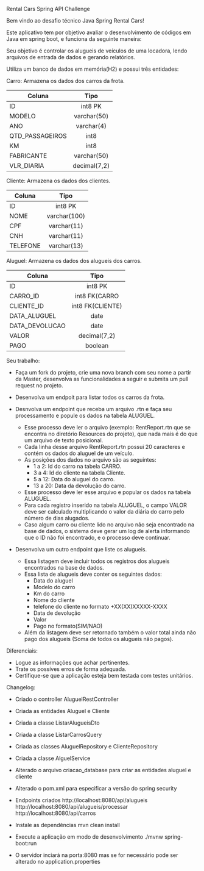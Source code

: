 Rental Cars Spring API Challenge

Bem vindo ao desafio técnico Java Spring Rental Cars!

Este aplicativo tem por objetivo avaliar o desenvolvimento de códigos em Java em spring boot, e funciona da seguinte
maneira:

Seu objetivo é controlar os alugueis de veículos de uma locadora, lendo arquivos de entrada de dados e gerando
relatórios.

Utiliza um banco de dados em memória(H2) e possui três entidades:

Carro: Armazena os dados dos carros da frota.

| Coluna          |     Tipo     |
|-----------------|:------------:|
| ID              |   int8 PK    |
| MODELO          | varchar(50)  |
| ANO             |  varchar(4)  |
| QTD_PASSAGEIROS |     int8     |
| KM              |     int8     |
| FABRICANTE      | varchar(50)  |
| VLR_DIARIA      | decimal(7,2) |

Cliente: Armazena os dados dos clientes.

| Coluna   |     Tipo     |
|----------|:------------:|
| ID       |   int8 PK    |
| NOME     | varchar(100) |
| CPF      | varchar(11)  |
| CNH      | varchar(11)  |
| TELEFONE | varchar(13)  |

Aluguel: Armazena os dados dos alugueis dos carros.

| Coluna         |       Tipo       |
|----------------|:----------------:|
| ID             |     int8 PK      |
| CARRO_ID       |  int8 FK(CARRO   |
| CLIENTE_ID     | int8 FK(CLIENTE) |
| DATA_ALUGUEL   |       date       |
| DATA_DEVOLUCAO |       date       |
| VALOR          |   decimal(7,2)   |
| PAGO           |     boolean      |


Seu trabalho:

- Faça um fork do projeto, crie uma nova branch com seu nome a partir da Master, desenvolva as funcionalidades a seguir e submita um pull request
  no projeto.
- Desenvolva um endpoit para listar todos os carros da frota.
- Desnvolva um endpoint que receba um arquivo .rtn e faça seu processamento e popule os dados na tabela ALUGUEL.
  - Esse processo deve ler o arquivo (exemplo: RentReport.rtn que se encontra no diretório Resources do projeto), que nada mais é do que um arquivo de texto posicional.
  - Cada linha desse arquivo RentReport.rtn possui 20 caracteres e contém os dados do aluguel de um veículo.
  - As posições dos dados no arquivo são as seguintes:
      - 1 a 2: Id do carro na tabela CARRO.
      - 3 a 4: Id do cliente na tabela Cliente.
      - 5 a 12: Data do aluguel do carro.
      - 13 a 20: Data da devolução do carro.
  - Esse processo deve ler esse arquivo e popular os dados na tabela ALUGUEL.
  - Para cada registro inserido na tabela ALUGUEL, o campo VALOR deve ser calculado multiplicando o valor da diária do
    carro pelo número de dias alugados.
  - Caso algum carro ou cliente lido no arquivo não seja encontrado na base de dados, o sistema deve gerar um log de
    alerta informando que o ID não foi encontrado, e o processo deve continuar.

- Desenvolva um outro endpoint que liste os alugueis.
    - Essa listagem deve incluir todos os registros dos alugueis encontrados na base de dados.
    - Essa lista de alugueis deve conter os seguintes dados:
        - Data do aluguel
        - Modelo do carro
        - Km do carro
        - Nome do cliente
        - telefone do cliente no formato +XX(XX)XXXXX-XXXX
        - Data de devolução
        - Valor
        - Pago no formato(SIM/NAO)
    - Além da listagem deve ser retornado também o valor total ainda não pago dos alugueis (Soma de todos os alugueis
      não pagos).

Diferenciais:

- Logue as informações que achar pertinentes.
- Trate os possíves erros de forma adequada.
- Certifique-se que a aplicação esteja bem testada com testes unitários.


Changelog:
- Criado o controller AluguelRestController
- Criada as entidades Aluguel e Cliente
- Criada a classe ListarAlugueisDto
- Criada a classe ListarCarrosQuery
- Criada as classes AluguelRepository e ClienteRepository
- Criada a classe AlguelService
- Alterado o arquivo criacao_database para criar as entidades aluguel e cliente
- Alterado o pom.xml para especificar a versão do spring security

- Endpoints criados
http://localhost:8080/api/alugueis
http://localhost:8080/api/alugueis/processar
http://localhost:8080/api/carros


- Instale as dependências
mvn clean install

- Execute a aplicação em modo de desenvolvimento
./mvnw spring-boot:run

- O servidor inciará na porta:8080 mas se for necessário pode ser alterado no application.properties
